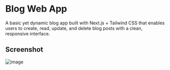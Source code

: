 # Blog Web App

A basic yet dynamic blog app built with Next.js + Tailwind CSS that enables users to create, read, update, and delete blog posts with a clean, responsive interface.

## Screenshot

![image](https://github.com/user-attachments/assets/6233e761-9c56-4b17-a521-a9ca253bfc7a)
